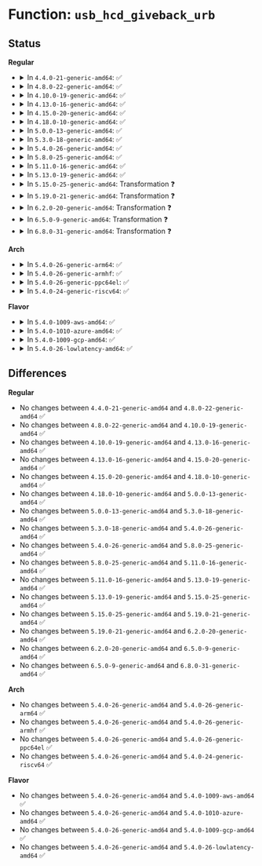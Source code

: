 # Function: <code>usb_hcd_giveback_urb</code>

## Status
<b>Regular</b>
<ul>
<li>
<details>
<summary>In <code>4.4.0-21-generic-amd64</code>: ✅</summary>

```c
void usb_hcd_giveback_urb(struct usb_hcd * hcd, struct urb * urb, int status)
```

```json
{
  "name": "usb_hcd_giveback_urb",
  "collision_type": "Unique Global",
  "inline_type": "No",
  "funcs": [
    {
      "addr": 18446744071585189632,
      "name": "usb_hcd_giveback_urb",
      "external": true,
      "loc": "drivers/usb/core/hcd.c:1824",
      "file": "drivers/usb/core/hcd.c",
      "inline": "seen, unknown",
      "caller_inline": [],
      "caller_func": [
        "drivers/usb/core/hcd.c:usb_hcd_poll_rh_status",
        "drivers/usb/core/hcd.c:unlink1",
        "drivers/usb/core/hcd.c:usb_hcd_submit_urb",
        "drivers/usb/dwc2/hcd.c:_dwc2_hcd_urb_dequeue",
        "drivers/usb/dwc2/hcd.c:dwc2_host_complete",
        "drivers/usb/host/ehci-hcd.c:ehci_urb_done",
        "drivers/usb/host/ohci-hcd.c:finish_urb",
        "drivers/usb/host/uhci-hcd.c:uhci_giveback_urb",
        "drivers/usb/host/xhci.c:xhci_urb_dequeue",
        "drivers/usb/host/xhci-ring.c:handle_tx_event"
      ]
    }
  ],
  "symbols": [
    {
      "addr": 18446744071585189632,
      "name": "usb_hcd_giveback_urb",
      "section": ".text",
      "bind": "STB_GLOBAL",
      "size": 227
    }
  ]
}
```
</details>
</li>
<li>
<details>
<summary>In <code>4.8.0-22-generic-amd64</code>: ✅</summary>

```c
void usb_hcd_giveback_urb(struct usb_hcd * hcd, struct urb * urb, int status)
```

```json
{
  "name": "usb_hcd_giveback_urb",
  "collision_type": "Unique Global",
  "inline_type": "No",
  "funcs": [
    {
      "addr": 18446744071585581696,
      "name": "usb_hcd_giveback_urb",
      "external": true,
      "loc": "drivers/usb/core/hcd.c:1820",
      "file": "drivers/usb/core/hcd.c",
      "inline": "seen, unknown",
      "caller_inline": [],
      "caller_func": [
        "drivers/usb/core/hcd.c:unlink1",
        "drivers/usb/core/hcd.c:usb_hcd_submit_urb",
        "drivers/usb/core/hcd.c:usb_hcd_poll_rh_status",
        "drivers/usb/dwc2/hcd.c:_dwc2_hcd_urb_dequeue",
        "drivers/usb/dwc2/hcd.c:dwc2_host_complete",
        "drivers/usb/host/ehci-hcd.c:ehci_urb_done",
        "drivers/usb/host/ohci-hcd.c:finish_urb",
        "drivers/usb/host/uhci-hcd.c:uhci_giveback_urb",
        "drivers/usb/host/xhci.c:xhci_urb_dequeue",
        "drivers/usb/host/xhci-ring.c:handle_tx_event"
      ]
    }
  ],
  "symbols": [
    {
      "addr": 18446744071585581696,
      "name": "usb_hcd_giveback_urb",
      "section": ".text",
      "bind": "STB_GLOBAL",
      "size": 222
    }
  ]
}
```
</details>
</li>
<li>
<details>
<summary>In <code>4.10.0-19-generic-amd64</code>: ✅</summary>

```c
void usb_hcd_giveback_urb(struct usb_hcd * hcd, struct urb * urb, int status)
```

```json
{
  "name": "usb_hcd_giveback_urb",
  "collision_type": "Unique Global",
  "inline_type": "No",
  "funcs": [
    {
      "addr": 18446744071585769344,
      "name": "usb_hcd_giveback_urb",
      "external": true,
      "loc": "drivers/usb/core/hcd.c:1821",
      "file": "drivers/usb/core/hcd.c",
      "inline": "seen, unknown",
      "caller_inline": [],
      "caller_func": [
        "drivers/usb/core/hcd.c:unlink1",
        "drivers/usb/core/hcd.c:usb_hcd_submit_urb",
        "drivers/usb/core/hcd.c:usb_hcd_poll_rh_status",
        "drivers/usb/dwc2/hcd.c:_dwc2_hcd_urb_dequeue",
        "drivers/usb/dwc2/hcd.c:dwc2_host_complete",
        "drivers/usb/host/ehci-hcd.c:ehci_urb_done",
        "drivers/usb/host/ohci-hcd.c:finish_urb",
        "drivers/usb/host/uhci-hcd.c:uhci_giveback_urb",
        "drivers/usb/host/xhci.c:xhci_urb_dequeue"
      ]
    }
  ],
  "symbols": [
    {
      "addr": 18446744071585769344,
      "name": "usb_hcd_giveback_urb",
      "section": ".text",
      "bind": "STB_GLOBAL",
      "size": 222
    }
  ]
}
```
</details>
</li>
<li>
<details>
<summary>In <code>4.13.0-16-generic-amd64</code>: ✅</summary>

```c
void usb_hcd_giveback_urb(struct usb_hcd * hcd, struct urb * urb, int status)
```

```json
{
  "name": "usb_hcd_giveback_urb",
  "collision_type": "Unique Global",
  "inline_type": "No",
  "funcs": [
    {
      "addr": 18446744071585855984,
      "name": "usb_hcd_giveback_urb",
      "external": true,
      "loc": "drivers/usb/core/hcd.c:1835",
      "file": "drivers/usb/core/hcd.c",
      "inline": "seen, unknown",
      "caller_inline": [],
      "caller_func": [
        "drivers/usb/core/hcd.c:unlink1",
        "drivers/usb/core/hcd.c:usb_hcd_submit_urb",
        "drivers/usb/core/hcd.c:usb_hcd_poll_rh_status",
        "drivers/usb/dwc2/hcd.c:_dwc2_hcd_urb_dequeue",
        "drivers/usb/dwc2/hcd.c:dwc2_host_complete",
        "drivers/usb/host/ehci-hcd.c:ehci_urb_done",
        "drivers/usb/host/ohci-hcd.c:finish_urb",
        "drivers/usb/host/uhci-hcd.c:uhci_giveback_urb",
        "drivers/usb/host/xhci.c:xhci_urb_dequeue"
      ]
    }
  ],
  "symbols": [
    {
      "addr": 18446744071585855984,
      "name": "usb_hcd_giveback_urb",
      "section": ".text",
      "bind": "STB_GLOBAL",
      "size": 217
    }
  ]
}
```
</details>
</li>
<li>
<details>
<summary>In <code>4.15.0-20-generic-amd64</code>: ✅</summary>

```c
void usb_hcd_giveback_urb(struct usb_hcd * hcd, struct urb * urb, int status)
```

```json
{
  "name": "usb_hcd_giveback_urb",
  "collision_type": "Unique Global",
  "inline_type": "No",
  "funcs": [
    {
      "addr": 18446744071586295904,
      "name": "usb_hcd_giveback_urb",
      "external": true,
      "loc": "drivers/usb/core/hcd.c:1824",
      "file": "drivers/usb/core/hcd.c",
      "inline": "seen, unknown",
      "caller_inline": [],
      "caller_func": [
        "drivers/usb/core/hcd.c:unlink1",
        "drivers/usb/core/hcd.c:usb_hcd_submit_urb",
        "drivers/usb/core/hcd.c:usb_hcd_poll_rh_status",
        "drivers/usb/dwc2/hcd.c:_dwc2_hcd_urb_dequeue",
        "drivers/usb/dwc2/hcd.c:dwc2_host_complete",
        "drivers/usb/host/ehci-hcd.c:ehci_urb_done",
        "drivers/usb/host/ohci-hcd.c:finish_urb",
        "drivers/usb/host/uhci-hcd.c:uhci_giveback_urb",
        "drivers/usb/host/xhci.c:xhci_urb_dequeue"
      ]
    }
  ],
  "symbols": [
    {
      "addr": 18446744071586295904,
      "name": "usb_hcd_giveback_urb",
      "section": ".text",
      "bind": "STB_GLOBAL",
      "size": 217
    }
  ]
}
```
</details>
</li>
<li>
<details>
<summary>In <code>4.18.0-10-generic-amd64</code>: ✅</summary>

```c
void usb_hcd_giveback_urb(struct usb_hcd * hcd, struct urb * urb, int status)
```

```json
{
  "name": "usb_hcd_giveback_urb",
  "collision_type": "Unique Global",
  "inline_type": "No",
  "funcs": [
    {
      "addr": 18446744071586553392,
      "name": "usb_hcd_giveback_urb",
      "external": true,
      "loc": "drivers/usb/core/hcd.c:1826",
      "file": "drivers/usb/core/hcd.c",
      "inline": "seen, unknown",
      "caller_inline": [],
      "caller_func": [
        "drivers/usb/core/hcd.c:unlink1",
        "drivers/usb/core/hcd.c:usb_hcd_submit_urb",
        "drivers/usb/core/hcd.c:usb_hcd_poll_rh_status",
        "drivers/usb/dwc2/hcd.c:_dwc2_hcd_urb_dequeue",
        "drivers/usb/dwc2/hcd.c:dwc2_host_complete",
        "drivers/usb/host/ehci-hcd.c:ehci_urb_done",
        "drivers/usb/host/ohci-hcd.c:finish_urb",
        "drivers/usb/host/uhci-hcd.c:uhci_giveback_urb",
        "drivers/usb/host/xhci.c:xhci_urb_dequeue"
      ]
    }
  ],
  "symbols": [
    {
      "addr": 18446744071586553392,
      "name": "usb_hcd_giveback_urb",
      "section": ".text",
      "bind": "STB_GLOBAL",
      "size": 218
    }
  ]
}
```
</details>
</li>
<li>
<details>
<summary>In <code>5.0.0-13-generic-amd64</code>: ✅</summary>

```c
void usb_hcd_giveback_urb(struct usb_hcd * hcd, struct urb * urb, int status)
```

```json
{
  "name": "usb_hcd_giveback_urb",
  "collision_type": "Unique Global",
  "inline_type": "No",
  "funcs": [
    {
      "addr": 18446744071586702256,
      "name": "usb_hcd_giveback_urb",
      "external": true,
      "loc": "drivers/usb/core/hcd.c:1810",
      "file": "drivers/usb/core/hcd.c",
      "inline": "seen, unknown",
      "caller_inline": [],
      "caller_func": [
        "drivers/usb/core/hcd.c:unlink1",
        "drivers/usb/core/hcd.c:usb_hcd_submit_urb",
        "drivers/usb/core/hcd.c:usb_hcd_poll_rh_status",
        "drivers/usb/dwc2/hcd.c:_dwc2_hcd_urb_dequeue",
        "drivers/usb/dwc2/hcd.c:dwc2_host_complete",
        "drivers/usb/host/ehci-hcd.c:ehci_urb_done",
        "drivers/usb/host/ohci-hcd.c:finish_urb",
        "drivers/usb/host/uhci-hcd.c:uhci_giveback_urb",
        "drivers/usb/host/xhci.c:xhci_urb_dequeue"
      ]
    }
  ],
  "symbols": [
    {
      "addr": 18446744071586702256,
      "name": "usb_hcd_giveback_urb",
      "section": ".text",
      "bind": "STB_GLOBAL",
      "size": 218
    }
  ]
}
```
</details>
</li>
<li>
<details>
<summary>In <code>5.3.0-18-generic-amd64</code>: ✅</summary>

```c
void usb_hcd_giveback_urb(struct usb_hcd * hcd, struct urb * urb, int status)
```

```json
{
  "name": "usb_hcd_giveback_urb",
  "collision_type": "Unique Global",
  "inline_type": "No",
  "funcs": [
    {
      "addr": 18446744071586957616,
      "name": "usb_hcd_giveback_urb",
      "external": true,
      "loc": "drivers/usb/core/hcd.c:1712",
      "file": "drivers/usb/core/hcd.c",
      "inline": "seen, unknown",
      "caller_inline": [],
      "caller_func": [
        "drivers/usb/core/hcd.c:unlink1",
        "drivers/usb/core/hcd.c:usb_hcd_poll_rh_status",
        "drivers/usb/core/hcd.c:rh_call_control",
        "drivers/usb/dwc2/hcd.c:_dwc2_hcd_urb_dequeue",
        "drivers/usb/dwc2/hcd.c:dwc2_host_complete",
        "drivers/usb/host/ehci-hcd.c:ehci_urb_done",
        "drivers/usb/host/ohci-hcd.c:finish_urb",
        "drivers/usb/host/uhci-hcd.c:uhci_giveback_urb",
        "drivers/usb/host/xhci.c:xhci_urb_dequeue"
      ]
    }
  ],
  "symbols": [
    {
      "addr": 18446744071586957616,
      "name": "usb_hcd_giveback_urb",
      "section": ".text",
      "bind": "STB_GLOBAL",
      "size": 218
    }
  ]
}
```
</details>
</li>
<li>
<details>
<summary>In <code>5.4.0-26-generic-amd64</code>: ✅</summary>

```c
void usb_hcd_giveback_urb(struct usb_hcd * hcd, struct urb * urb, int status)
```

```json
{
  "name": "usb_hcd_giveback_urb",
  "collision_type": "Unique Global",
  "inline_type": "No",
  "funcs": [
    {
      "addr": 18446744071587156304,
      "name": "usb_hcd_giveback_urb",
      "external": true,
      "loc": "drivers/usb/core/hcd.c:1709",
      "file": "drivers/usb/core/hcd.c",
      "inline": "seen, unknown",
      "caller_inline": [],
      "caller_func": [
        "drivers/usb/core/hcd.c:unlink1",
        "drivers/usb/core/hcd.c:usb_hcd_poll_rh_status",
        "drivers/usb/core/hcd.c:rh_call_control",
        "drivers/usb/dwc2/hcd.c:_dwc2_hcd_urb_dequeue",
        "drivers/usb/dwc2/hcd.c:dwc2_host_complete",
        "drivers/usb/host/ehci-hcd.c:ehci_urb_done",
        "drivers/usb/host/ohci-hcd.c:finish_urb",
        "drivers/usb/host/uhci-hcd.c:uhci_giveback_urb",
        "drivers/usb/host/xhci.c:xhci_urb_dequeue"
      ]
    }
  ],
  "symbols": [
    {
      "addr": 18446744071587156304,
      "name": "usb_hcd_giveback_urb",
      "section": ".text",
      "bind": "STB_GLOBAL",
      "size": 218
    }
  ]
}
```
</details>
</li>
<li>
<details>
<summary>In <code>5.8.0-25-generic-amd64</code>: ✅</summary>

```c
void usb_hcd_giveback_urb(struct usb_hcd * hcd, struct urb * urb, int status)
```

```json
{
  "name": "usb_hcd_giveback_urb",
  "collision_type": "Unique Global",
  "inline_type": "No",
  "funcs": [
    {
      "addr": 18446744071588006256,
      "name": "usb_hcd_giveback_urb",
      "external": true,
      "loc": "drivers/usb/core/hcd.c:1706",
      "file": "drivers/usb/core/hcd.c",
      "inline": "seen, unknown",
      "caller_inline": [],
      "caller_func": [
        "drivers/usb/core/hcd.c:unlink1",
        "drivers/usb/core/hcd.c:usb_hcd_poll_rh_status",
        "drivers/usb/core/hcd.c:rh_call_control",
        "drivers/usb/dwc2/hcd.c:_dwc2_hcd_urb_dequeue",
        "drivers/usb/dwc2/hcd.c:dwc2_host_complete",
        "drivers/usb/host/ehci-hcd.c:ehci_urb_done",
        "drivers/usb/host/ohci-hcd.c:finish_urb",
        "drivers/usb/host/uhci-hcd.c:uhci_giveback_urb",
        "drivers/usb/host/xhci.c:xhci_urb_dequeue"
      ]
    }
  ],
  "symbols": [
    {
      "addr": 18446744071588006256,
      "name": "usb_hcd_giveback_urb",
      "section": ".text",
      "bind": "STB_GLOBAL",
      "size": 218
    }
  ]
}
```
</details>
</li>
<li>
<details>
<summary>In <code>5.11.0-16-generic-amd64</code>: ✅</summary>

```c
void usb_hcd_giveback_urb(struct usb_hcd * hcd, struct urb * urb, int status)
```

```json
{
  "name": "usb_hcd_giveback_urb",
  "collision_type": "Unique Global",
  "inline_type": "No",
  "funcs": [
    {
      "addr": 18446744071588058752,
      "name": "usb_hcd_giveback_urb",
      "external": true,
      "loc": "drivers/usb/core/hcd.c:1716",
      "file": "drivers/usb/core/hcd.c",
      "inline": "seen, unknown",
      "caller_inline": [],
      "caller_func": [
        "drivers/usb/core/hcd.c:unlink1",
        "drivers/usb/core/hcd.c:usb_hcd_poll_rh_status",
        "drivers/usb/core/hcd.c:rh_call_control",
        "drivers/usb/dwc2/hcd.c:_dwc2_hcd_urb_dequeue",
        "drivers/usb/dwc2/hcd.c:dwc2_host_complete",
        "drivers/usb/host/ehci-hcd.c:ehci_urb_done",
        "drivers/usb/host/ohci-hcd.c:finish_urb",
        "drivers/usb/host/uhci-hcd.c:uhci_giveback_urb",
        "drivers/usb/host/xhci.c:xhci_urb_dequeue"
      ]
    }
  ],
  "symbols": [
    {
      "addr": 18446744071588058752,
      "name": "usb_hcd_giveback_urb",
      "section": ".text",
      "bind": "STB_GLOBAL",
      "size": 218
    }
  ]
}
```
</details>
</li>
<li>
<details>
<summary>In <code>5.13.0-19-generic-amd64</code>: ✅</summary>

```c
void usb_hcd_giveback_urb(struct usb_hcd * hcd, struct urb * urb, int status)
```

```json
{
  "name": "usb_hcd_giveback_urb",
  "collision_type": "Unique Global",
  "inline_type": "No",
  "funcs": [
    {
      "addr": 18446744071587942320,
      "name": "usb_hcd_giveback_urb",
      "external": true,
      "loc": "drivers/usb/core/hcd.c:1716",
      "file": "drivers/usb/core/hcd.c",
      "inline": "seen, unknown",
      "caller_inline": [],
      "caller_func": [
        "drivers/usb/core/hcd.c:unlink1",
        "drivers/usb/core/hcd.c:usb_hcd_poll_rh_status",
        "drivers/usb/core/hcd.c:rh_call_control",
        "drivers/usb/dwc2/hcd.c:_dwc2_hcd_urb_dequeue",
        "drivers/usb/dwc2/hcd.c:dwc2_host_complete",
        "drivers/usb/host/ehci-hcd.c:ehci_urb_done",
        "drivers/usb/host/ohci-hcd.c:finish_urb",
        "drivers/usb/host/uhci-hcd.c:uhci_giveback_urb",
        "drivers/usb/host/xhci.c:xhci_urb_dequeue"
      ]
    }
  ],
  "symbols": [
    {
      "addr": 18446744071587942320,
      "name": "usb_hcd_giveback_urb",
      "section": ".text",
      "bind": "STB_GLOBAL",
      "size": 218
    }
  ]
}
```
</details>
</li>
<li>
<details>
<summary>In <code>5.15.0-25-generic-amd64</code>: Transformation ❓</summary>

```c
void usb_hcd_giveback_urb(struct usb_hcd * hcd, struct urb * urb, int status)
```

```json
{
  "name": "usb_hcd_giveback_urb",
  "collision_type": "Unique Global",
  "inline_type": "No",
  "funcs": [
    {
      "addr": 0,
      "name": "usb_hcd_giveback_urb",
      "external": true,
      "loc": "drivers/usb/core/hcd.c:1737",
      "file": "drivers/usb/core/hcd.c",
      "inline": "seen, unknown",
      "caller_inline": [],
      "caller_func": [
        "drivers/usb/core/hcd.c:unlink1",
        "drivers/usb/core/hcd.c:usb_hcd_poll_rh_status",
        "drivers/usb/core/hcd.c:rh_call_control",
        "drivers/usb/dwc2/hcd.c:_dwc2_hcd_urb_dequeue",
        "drivers/usb/dwc2/hcd.c:dwc2_host_complete",
        "drivers/usb/host/ehci-hcd.c:ehci_urb_done",
        "drivers/usb/host/ohci-hcd.c:finish_urb",
        "drivers/usb/host/uhci-hcd.c:uhci_giveback_urb",
        "drivers/usb/host/xhci.c:xhci_urb_dequeue"
      ]
    }
  ],
  "symbols": [
    {
      "addr": 18446744071592565065,
      "name": "usb_hcd_giveback_urb.cold",
      "section": ".text",
      "bind": "STB_LOCAL",
      "size": 21
    },
    {
      "addr": 18446744071588552768,
      "name": "usb_hcd_giveback_urb",
      "section": ".text",
      "bind": "STB_GLOBAL",
      "size": 231
    }
  ]
}
```
</details>
</li>
<li>
<details>
<summary>In <code>5.19.0-21-generic-amd64</code>: Transformation ❓</summary>

```c
void usb_hcd_giveback_urb(struct usb_hcd * hcd, struct urb * urb, int status)
```

```json
{
  "name": "usb_hcd_giveback_urb",
  "collision_type": "Unique Global",
  "inline_type": "No",
  "funcs": [
    {
      "addr": 0,
      "name": "usb_hcd_giveback_urb",
      "external": true,
      "loc": "drivers/usb/core/hcd.c:1743",
      "file": "drivers/usb/core/hcd.c",
      "inline": "seen, unknown",
      "caller_inline": [],
      "caller_func": [
        "drivers/usb/core/hcd.c:unlink1",
        "drivers/usb/core/hcd.c:usb_hcd_poll_rh_status",
        "drivers/usb/core/hcd.c:rh_call_control",
        "drivers/usb/dwc2/hcd.c:_dwc2_hcd_urb_dequeue",
        "drivers/usb/dwc2/hcd.c:dwc2_host_complete",
        "drivers/usb/host/ehci-hcd.c:ehci_urb_done",
        "drivers/usb/host/ohci-hcd.c:finish_urb",
        "drivers/usb/host/uhci-hcd.c:uhci_giveback_urb",
        "drivers/usb/host/xhci.c:xhci_urb_dequeue"
      ]
    }
  ],
  "symbols": [
    {
      "addr": 18446744071594443832,
      "name": "usb_hcd_giveback_urb.cold",
      "section": ".text",
      "bind": "STB_LOCAL",
      "size": 42
    },
    {
      "addr": 18446744071589961472,
      "name": "usb_hcd_giveback_urb",
      "section": ".text",
      "bind": "STB_GLOBAL",
      "size": 261
    }
  ]
}
```
</details>
</li>
<li>
<details>
<summary>In <code>6.2.0-20-generic-amd64</code>: Transformation ❓</summary>

```c
void usb_hcd_giveback_urb(struct usb_hcd * hcd, struct urb * urb, int status)
```

```json
{
  "name": "usb_hcd_giveback_urb",
  "collision_type": "Unique Global",
  "inline_type": "No",
  "funcs": [
    {
      "addr": 0,
      "name": "usb_hcd_giveback_urb",
      "external": true,
      "loc": "drivers/usb/core/hcd.c:1744",
      "file": "drivers/usb/core/hcd.c",
      "inline": "seen, unknown",
      "caller_inline": [],
      "caller_func": [
        "drivers/usb/core/hcd.c:unlink1",
        "drivers/usb/core/hcd.c:usb_hcd_poll_rh_status",
        "drivers/usb/core/hcd.c:rh_call_control",
        "drivers/usb/dwc2/hcd.c:_dwc2_hcd_urb_dequeue",
        "drivers/usb/dwc2/hcd.c:dwc2_host_complete",
        "drivers/usb/host/ehci-hcd.c:ehci_urb_done",
        "drivers/usb/host/ohci-hcd.c:finish_urb",
        "drivers/usb/host/uhci-hcd.c:uhci_giveback_urb",
        "drivers/usb/host/xhci.c:xhci_urb_dequeue"
      ]
    }
  ],
  "symbols": [
    {
      "addr": 18446744071596271722,
      "name": "usb_hcd_giveback_urb.cold",
      "section": ".text",
      "bind": "STB_LOCAL",
      "size": 42
    },
    {
      "addr": 18446744071591552096,
      "name": "usb_hcd_giveback_urb",
      "section": ".text",
      "bind": "STB_GLOBAL",
      "size": 261
    }
  ]
}
```
</details>
</li>
<li>
<details>
<summary>In <code>6.5.0-9-generic-amd64</code>: Transformation ❓</summary>

```c
void usb_hcd_giveback_urb(struct usb_hcd * hcd, struct urb * urb, int status)
```

```json
{
  "name": "usb_hcd_giveback_urb",
  "collision_type": "Unique Global",
  "inline_type": "No",
  "funcs": [
    {
      "addr": 0,
      "name": "usb_hcd_giveback_urb",
      "external": true,
      "loc": "drivers/usb/core/hcd.c:1748",
      "file": "drivers/usb/core/hcd.c",
      "inline": "seen, unknown",
      "caller_inline": [],
      "caller_func": [
        "drivers/usb/core/hcd.c:unlink1",
        "drivers/usb/core/hcd.c:usb_hcd_poll_rh_status",
        "drivers/usb/core/hcd.c:rh_call_control",
        "drivers/usb/dwc2/hcd.c:_dwc2_hcd_urb_dequeue",
        "drivers/usb/dwc2/hcd.c:dwc2_host_complete",
        "drivers/usb/host/ehci-hcd.c:ehci_urb_done",
        "drivers/usb/host/ohci-hcd.c:finish_urb",
        "drivers/usb/host/uhci-hcd.c:uhci_giveback_urb",
        "drivers/usb/host/xhci.c:xhci_urb_dequeue"
      ]
    }
  ],
  "symbols": [
    {
      "addr": 18446744071596801538,
      "name": "usb_hcd_giveback_urb.cold",
      "section": ".text",
      "bind": "STB_LOCAL",
      "size": 40
    },
    {
      "addr": 18446744071591973712,
      "name": "usb_hcd_giveback_urb",
      "section": ".text",
      "bind": "STB_GLOBAL",
      "size": 283
    }
  ]
}
```
</details>
</li>
<li>
<details>
<summary>In <code>6.8.0-31-generic-amd64</code>: Transformation ❓</summary>

```c
void usb_hcd_giveback_urb(struct usb_hcd * hcd, struct urb * urb, int status)
```

```json
{
  "name": "usb_hcd_giveback_urb",
  "collision_type": "Unique Global",
  "inline_type": "No",
  "funcs": [
    {
      "addr": 0,
      "name": "usb_hcd_giveback_urb",
      "external": true,
      "loc": "drivers/usb/core/hcd.c:1723",
      "file": "drivers/usb/core/hcd.c",
      "inline": "seen, unknown",
      "caller_inline": [],
      "caller_func": [
        "drivers/usb/core/hcd.c:unlink1",
        "drivers/usb/core/hcd.c:usb_hcd_poll_rh_status",
        "drivers/usb/core/hcd.c:rh_call_control",
        "drivers/usb/dwc2/hcd.c:_dwc2_hcd_urb_dequeue",
        "drivers/usb/dwc2/hcd.c:dwc2_host_complete",
        "drivers/usb/host/ehci-hcd.c:ehci_urb_done",
        "drivers/usb/host/ohci-hcd.c:finish_urb",
        "drivers/usb/host/uhci-hcd.c:uhci_giveback_urb",
        "drivers/usb/host/xhci.c:xhci_urb_dequeue"
      ]
    }
  ],
  "symbols": [
    {
      "addr": 18446744071597725144,
      "name": "usb_hcd_giveback_urb.cold",
      "section": ".text",
      "bind": "STB_LOCAL",
      "size": 40
    },
    {
      "addr": 18446744071592713552,
      "name": "usb_hcd_giveback_urb",
      "section": ".text",
      "bind": "STB_GLOBAL",
      "size": 283
    }
  ]
}
```
</details>
</li>
</ul>
<b>Arch</b>
<ul>
<li>
<details>
<summary>In <code>5.4.0-26-generic-arm64</code>: ✅</summary>

```c
void usb_hcd_giveback_urb(struct usb_hcd * hcd, struct urb * urb, int status)
```

```json
{
  "name": "usb_hcd_giveback_urb",
  "collision_type": "Unique Global",
  "inline_type": "No",
  "funcs": [
    {
      "addr": 18446603336500235128,
      "name": "usb_hcd_giveback_urb",
      "external": true,
      "loc": "drivers/usb/core/hcd.c:1709",
      "file": "drivers/usb/core/hcd.c",
      "inline": "seen, unknown",
      "caller_inline": [],
      "caller_func": [
        "drivers/usb/core/hcd.c:unlink1",
        "drivers/usb/core/hcd.c:usb_hcd_poll_rh_status",
        "drivers/usb/core/hcd.c:rh_call_control",
        "drivers/usb/dwc2/hcd.c:_dwc2_hcd_urb_dequeue",
        "drivers/usb/dwc2/hcd.c:dwc2_host_complete",
        "drivers/usb/host/ehci-hcd.c:ehci_urb_done",
        "drivers/usb/host/ohci-hcd.c:finish_urb",
        "drivers/usb/host/uhci-hcd.c:uhci_giveback_urb",
        "drivers/usb/host/xhci.c:xhci_urb_dequeue"
      ]
    }
  ],
  "symbols": [
    {
      "addr": 18446603336500235128,
      "name": "usb_hcd_giveback_urb",
      "section": ".text",
      "bind": "STB_GLOBAL",
      "size": 400
    }
  ]
}
```
</details>
</li>
<li>
<details>
<summary>In <code>5.4.0-26-generic-armhf</code>: ✅</summary>

```c
void usb_hcd_giveback_urb(struct usb_hcd * hcd, struct urb * urb, int status)
```

```json
{
  "name": "usb_hcd_giveback_urb",
  "collision_type": "Unique Global",
  "inline_type": "No",
  "funcs": [
    {
      "addr": 3232710732,
      "name": "usb_hcd_giveback_urb",
      "external": true,
      "loc": "drivers/usb/core/hcd.c:1709",
      "file": "drivers/usb/core/hcd.c",
      "inline": "seen, unknown",
      "caller_inline": [],
      "caller_func": [
        "drivers/usb/core/hcd.c:unlink1",
        "drivers/usb/core/hcd.c:usb_hcd_poll_rh_status",
        "drivers/usb/core/hcd.c:rh_call_control",
        "drivers/usb/dwc2/hcd.c:_dwc2_hcd_urb_dequeue",
        "drivers/usb/dwc2/hcd.c:dwc2_host_complete",
        "drivers/usb/host/ehci-hcd.c:ehci_urb_done",
        "drivers/usb/host/ohci-hcd.c:finish_urb",
        "drivers/usb/host/uhci-hcd.c:uhci_giveback_urb",
        "drivers/usb/host/xhci.c:xhci_urb_dequeue",
        "drivers/usb/host/xhci-ring.c:xhci_giveback_urb_in_irq",
        "drivers/usb/musb/musb_host.c:musb_giveback"
      ]
    }
  ],
  "symbols": [
    {
      "addr": 3232710732,
      "name": "usb_hcd_giveback_urb",
      "section": ".text",
      "bind": "STB_GLOBAL",
      "size": 244
    }
  ]
}
```
</details>
</li>
<li>
<details>
<summary>In <code>5.4.0-26-generic-ppc64el</code>: ✅</summary>

```c
void usb_hcd_giveback_urb(struct usb_hcd * hcd, struct urb * urb, int status)
```

```json
{
  "name": "usb_hcd_giveback_urb",
  "collision_type": "Unique Global",
  "inline_type": "No",
  "funcs": [
    {
      "addr": 13835058055293525952,
      "name": "usb_hcd_giveback_urb",
      "external": true,
      "loc": "drivers/usb/core/hcd.c:1709",
      "file": "drivers/usb/core/hcd.c",
      "inline": "seen, unknown",
      "caller_inline": [],
      "caller_func": [
        "drivers/usb/core/hcd.c:unlink1",
        "drivers/usb/core/hcd.c:usb_hcd_poll_rh_status",
        "drivers/usb/core/hcd.c:rh_call_control",
        "drivers/usb/dwc2/hcd.c:_dwc2_hcd_urb_dequeue",
        "drivers/usb/dwc2/hcd.c:dwc2_host_complete",
        "drivers/usb/host/ehci-hcd.c:ehci_urb_done",
        "drivers/usb/host/ehci-hcd.c:ehci_urb_done",
        "drivers/usb/host/ohci-hcd.c:finish_urb",
        "drivers/usb/host/uhci-hcd.c:uhci_giveback_urb",
        "drivers/usb/host/xhci.c:xhci_urb_dequeue",
        "drivers/usb/host/xhci.c:xhci_urb_dequeue"
      ]
    }
  ],
  "symbols": [
    {
      "addr": 13835058055293525952,
      "name": "usb_hcd_giveback_urb",
      "section": ".text",
      "bind": "STB_GLOBAL",
      "size": 400
    }
  ]
}
```
</details>
</li>
<li>
<details>
<summary>In <code>5.4.0-24-generic-riscv64</code>: ✅</summary>

```c
void usb_hcd_giveback_urb(struct usb_hcd * hcd, struct urb * urb, int status)
```

```json
{
  "name": "usb_hcd_giveback_urb",
  "collision_type": "Unique Global",
  "inline_type": "No",
  "funcs": [
    {
      "addr": 18446743936277154038,
      "name": "usb_hcd_giveback_urb",
      "external": true,
      "loc": "drivers/usb/core/hcd.c:1709",
      "file": "drivers/usb/core/hcd.c",
      "inline": "seen, unknown",
      "caller_inline": [],
      "caller_func": [
        "drivers/usb/core/hcd.c:unlink1",
        "drivers/usb/core/hcd.c:usb_hcd_poll_rh_status",
        "drivers/usb/core/hcd.c:rh_call_control",
        "drivers/usb/dwc2/hcd.c:_dwc2_hcd_urb_dequeue",
        "drivers/usb/dwc2/hcd.c:dwc2_host_complete",
        "drivers/usb/host/ehci-hcd.c:ehci_urb_done",
        "drivers/usb/host/ohci-hcd.c:finish_urb",
        "drivers/usb/host/uhci-hcd.c:uhci_giveback_urb",
        "drivers/usb/host/xhci.c:xhci_urb_dequeue"
      ]
    }
  ],
  "symbols": [
    {
      "addr": 18446743936277154038,
      "name": "usb_hcd_giveback_urb",
      "section": ".text",
      "bind": "STB_GLOBAL",
      "size": 280
    }
  ]
}
```
</details>
</li>
</ul>
<b>Flavor</b>
<ul>
<li>
<details>
<summary>In <code>5.4.0-1009-aws-amd64</code>: ✅</summary>

```c
void usb_hcd_giveback_urb(struct usb_hcd * hcd, struct urb * urb, int status)
```

```json
{
  "name": "usb_hcd_giveback_urb",
  "collision_type": "Unique Global",
  "inline_type": "No",
  "funcs": [
    {
      "addr": 18446744071586862384,
      "name": "usb_hcd_giveback_urb",
      "external": true,
      "loc": "drivers/usb/core/hcd.c:1709",
      "file": "drivers/usb/core/hcd.c",
      "inline": "seen, unknown",
      "caller_inline": [],
      "caller_func": [
        "drivers/usb/core/hcd.c:unlink1",
        "drivers/usb/core/hcd.c:usb_hcd_poll_rh_status",
        "drivers/usb/core/hcd.c:rh_call_control",
        "drivers/usb/dwc2/hcd.c:_dwc2_hcd_urb_dequeue",
        "drivers/usb/dwc2/hcd.c:dwc2_host_complete",
        "drivers/usb/host/ehci-hcd.c:ehci_urb_done",
        "drivers/usb/host/ohci-hcd.c:finish_urb",
        "drivers/usb/host/uhci-hcd.c:uhci_giveback_urb",
        "drivers/usb/host/xhci.c:xhci_urb_dequeue"
      ]
    }
  ],
  "symbols": [
    {
      "addr": 18446744071586862384,
      "name": "usb_hcd_giveback_urb",
      "section": ".text",
      "bind": "STB_GLOBAL",
      "size": 218
    }
  ]
}
```
</details>
</li>
<li>
<details>
<summary>In <code>5.4.0-1010-azure-amd64</code>: ✅</summary>

```c
void usb_hcd_giveback_urb(struct usb_hcd * hcd, struct urb * urb, int status)
```

```json
{
  "name": "usb_hcd_giveback_urb",
  "collision_type": "Unique Global",
  "inline_type": "No",
  "funcs": [
    {
      "addr": 18446744071586803696,
      "name": "usb_hcd_giveback_urb",
      "external": true,
      "loc": "drivers/usb/core/hcd.c:1709",
      "file": "drivers/usb/core/hcd.c",
      "inline": "seen, unknown",
      "caller_inline": [],
      "caller_func": [
        "drivers/usb/core/hcd.c:unlink1",
        "drivers/usb/core/hcd.c:usb_hcd_poll_rh_status",
        "drivers/usb/core/hcd.c:rh_call_control",
        "drivers/usb/host/xhci.c:xhci_urb_dequeue"
      ]
    }
  ],
  "symbols": [
    {
      "addr": 18446744071586803696,
      "name": "usb_hcd_giveback_urb",
      "section": ".text",
      "bind": "STB_GLOBAL",
      "size": 218
    }
  ]
}
```
</details>
</li>
<li>
<details>
<summary>In <code>5.4.0-1009-gcp-amd64</code>: ✅</summary>

```c
void usb_hcd_giveback_urb(struct usb_hcd * hcd, struct urb * urb, int status)
```

```json
{
  "name": "usb_hcd_giveback_urb",
  "collision_type": "Unique Global",
  "inline_type": "No",
  "funcs": [
    {
      "addr": 18446744071587110864,
      "name": "usb_hcd_giveback_urb",
      "external": true,
      "loc": "drivers/usb/core/hcd.c:1709",
      "file": "drivers/usb/core/hcd.c",
      "inline": "seen, unknown",
      "caller_inline": [],
      "caller_func": [
        "drivers/usb/core/hcd.c:unlink1",
        "drivers/usb/core/hcd.c:usb_hcd_poll_rh_status",
        "drivers/usb/core/hcd.c:rh_call_control",
        "drivers/usb/dwc2/hcd.c:_dwc2_hcd_urb_dequeue",
        "drivers/usb/dwc2/hcd.c:dwc2_host_complete",
        "drivers/usb/host/ehci-hcd.c:ehci_urb_done",
        "drivers/usb/host/ohci-hcd.c:finish_urb",
        "drivers/usb/host/uhci-hcd.c:uhci_giveback_urb",
        "drivers/usb/host/xhci.c:xhci_urb_dequeue"
      ]
    }
  ],
  "symbols": [
    {
      "addr": 18446744071587110864,
      "name": "usb_hcd_giveback_urb",
      "section": ".text",
      "bind": "STB_GLOBAL",
      "size": 218
    }
  ]
}
```
</details>
</li>
<li>
<details>
<summary>In <code>5.4.0-26-lowlatency-amd64</code>: ✅</summary>

```c
void usb_hcd_giveback_urb(struct usb_hcd * hcd, struct urb * urb, int status)
```

```json
{
  "name": "usb_hcd_giveback_urb",
  "collision_type": "Unique Global",
  "inline_type": "No",
  "funcs": [
    {
      "addr": 18446744071587218352,
      "name": "usb_hcd_giveback_urb",
      "external": true,
      "loc": "drivers/usb/core/hcd.c:1709",
      "file": "drivers/usb/core/hcd.c",
      "inline": "seen, unknown",
      "caller_inline": [],
      "caller_func": [
        "drivers/usb/core/hcd.c:unlink1",
        "drivers/usb/core/hcd.c:usb_hcd_poll_rh_status",
        "drivers/usb/core/hcd.c:rh_call_control",
        "drivers/usb/dwc2/hcd.c:_dwc2_hcd_urb_dequeue",
        "drivers/usb/dwc2/hcd.c:dwc2_host_complete",
        "drivers/usb/host/ehci-hcd.c:ehci_urb_done",
        "drivers/usb/host/ohci-hcd.c:finish_urb",
        "drivers/usb/host/uhci-hcd.c:uhci_giveback_urb",
        "drivers/usb/host/xhci.c:xhci_urb_dequeue"
      ]
    }
  ],
  "symbols": [
    {
      "addr": 18446744071587218352,
      "name": "usb_hcd_giveback_urb",
      "section": ".text",
      "bind": "STB_GLOBAL",
      "size": 296
    }
  ]
}
```
</details>
</li>
</ul>

## Differences
<b>Regular</b>
<ul>
<li>
No changes between <code>4.4.0-21-generic-amd64</code> and <code>4.8.0-22-generic-amd64</code> ✅
</li>
<li>
No changes between <code>4.8.0-22-generic-amd64</code> and <code>4.10.0-19-generic-amd64</code> ✅
</li>
<li>
No changes between <code>4.10.0-19-generic-amd64</code> and <code>4.13.0-16-generic-amd64</code> ✅
</li>
<li>
No changes between <code>4.13.0-16-generic-amd64</code> and <code>4.15.0-20-generic-amd64</code> ✅
</li>
<li>
No changes between <code>4.15.0-20-generic-amd64</code> and <code>4.18.0-10-generic-amd64</code> ✅
</li>
<li>
No changes between <code>4.18.0-10-generic-amd64</code> and <code>5.0.0-13-generic-amd64</code> ✅
</li>
<li>
No changes between <code>5.0.0-13-generic-amd64</code> and <code>5.3.0-18-generic-amd64</code> ✅
</li>
<li>
No changes between <code>5.3.0-18-generic-amd64</code> and <code>5.4.0-26-generic-amd64</code> ✅
</li>
<li>
No changes between <code>5.4.0-26-generic-amd64</code> and <code>5.8.0-25-generic-amd64</code> ✅
</li>
<li>
No changes between <code>5.8.0-25-generic-amd64</code> and <code>5.11.0-16-generic-amd64</code> ✅
</li>
<li>
No changes between <code>5.11.0-16-generic-amd64</code> and <code>5.13.0-19-generic-amd64</code> ✅
</li>
<li>
No changes between <code>5.13.0-19-generic-amd64</code> and <code>5.15.0-25-generic-amd64</code> ✅
</li>
<li>
No changes between <code>5.15.0-25-generic-amd64</code> and <code>5.19.0-21-generic-amd64</code> ✅
</li>
<li>
No changes between <code>5.19.0-21-generic-amd64</code> and <code>6.2.0-20-generic-amd64</code> ✅
</li>
<li>
No changes between <code>6.2.0-20-generic-amd64</code> and <code>6.5.0-9-generic-amd64</code> ✅
</li>
<li>
No changes between <code>6.5.0-9-generic-amd64</code> and <code>6.8.0-31-generic-amd64</code> ✅
</li>
</ul>
<b>Arch</b>
<ul>
<li>
No changes between <code>5.4.0-26-generic-amd64</code> and <code>5.4.0-26-generic-arm64</code> ✅
</li>
<li>
No changes between <code>5.4.0-26-generic-amd64</code> and <code>5.4.0-26-generic-armhf</code> ✅
</li>
<li>
No changes between <code>5.4.0-26-generic-amd64</code> and <code>5.4.0-26-generic-ppc64el</code> ✅
</li>
<li>
No changes between <code>5.4.0-26-generic-amd64</code> and <code>5.4.0-24-generic-riscv64</code> ✅
</li>
</ul>
<b>Flavor</b>
<ul>
<li>
No changes between <code>5.4.0-26-generic-amd64</code> and <code>5.4.0-1009-aws-amd64</code> ✅
</li>
<li>
No changes between <code>5.4.0-26-generic-amd64</code> and <code>5.4.0-1010-azure-amd64</code> ✅
</li>
<li>
No changes between <code>5.4.0-26-generic-amd64</code> and <code>5.4.0-1009-gcp-amd64</code> ✅
</li>
<li>
No changes between <code>5.4.0-26-generic-amd64</code> and <code>5.4.0-26-lowlatency-amd64</code> ✅
</li>
</ul>
